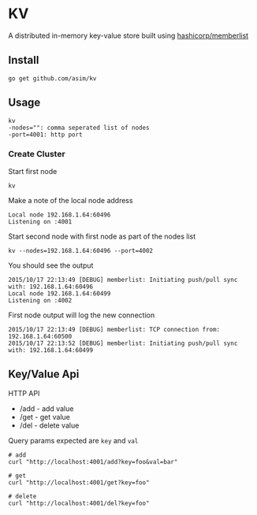 # KV

A distributed in-memory key-value store built using [hashicorp/memberlist](https://github.com/hashicorp/memberlist)

## Install

```shell
go get github.com/asim/kv
```

## Usage

```shell
kv
-nodes="": comma seperated list of nodes
-port=4001: http port
```

### Create Cluster

Start first node
```shell
kv
```

Make a note of the local node address
```
Local node 192.168.1.64:60496
Listening on :4001
```

Start second node with first node as part of the nodes list
```shell
kv --nodes=192.168.1.64:60496 --port=4002
```

You should see the output
```
2015/10/17 22:13:49 [DEBUG] memberlist: Initiating push/pull sync with: 192.168.1.64:60496
Local node 192.168.1.64:60499
Listening on :4002
```

First node output will log the new connection
```shell
2015/10/17 22:13:49 [DEBUG] memberlist: TCP connection from: 192.168.1.64:60500
2015/10/17 22:13:52 [DEBUG] memberlist: Initiating push/pull sync with: 192.168.1.64:60499
```

## Key/Value Api

HTTP API
- /add - add value
- /get - get value
- /del - delete value

Query params expected are `key` and `val`

```shell
# add
curl "http://localhost:4001/add?key=foo&val=bar"

# get
curl "http://localhost:4001/get?key=foo"

# delete
curl "http://localhost:4001/del?key=foo"
```
